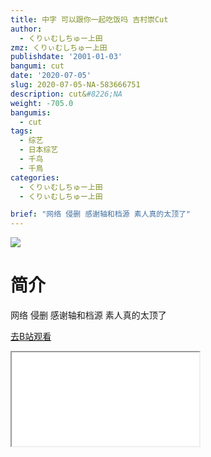 ```yaml
---
title: 中字 可以跟你一起吃饭吗 吉村崇Cut
author:
  - くりぃむしちゅー上田
zmz: くりぃむしちゅー上田
publishdate: '2001-01-03'
bangumi: cut
date: '2020-07-05'
slug: 2020-07-05-NA-583666751
description: cut&#8226;NA
weight: -705.0
bangumis:
  - cut
tags:
  - 综艺
  - 日本综艺
  - 千鸟
  - 千鳥
categories:
  - くりぃむしちゅー上田
  - くりぃむしちゅー上田

brief: "网络 侵删 感谢轴和档源 素人真的太顶了"
---
```

![](https://raw.githubusercontent.com/tcgriffith/owaraisite/master/static/tmpimg/378eeadcfa90b7c77197188a2ecf4c8311cdf8c0.jpg.480.jpg)
# 简介  
网络
侵删 
感谢轴和档源
素人真的太顶了  

[去B站观看](https://www.bilibili.com/video/av583666751/)
<div class ="resp-container"><iframe class="testiframe" src="//player.bilibili.com/player.html?aid=583666751"", scrolling="no", allowfullscreen="true" > </iframe></div> 
